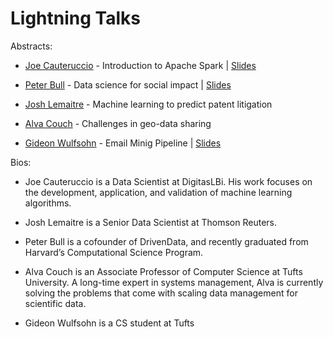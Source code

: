 **Lightning Talks**
===================

Abstracts: 

- [Joe Cauteruccio](http://www.joecjr.com/) - Introduction to Apache Spark | [Slides](http://goo.gl/3pSkvD)

- [Peter Bull](http://bull.pe/ter/) - Data science for social impact | [Slides](http://goo.gl/Ydobd6)

- [Josh Lemaitre](https://www.linkedin.com/in/joshlemaitre) - Machine learning to predict patent litigation

- [Alva Couch](http://www.cs.tufts.edu/~couch/) - Challenges in geo-data sharing

- [Gideon Wulfsohn](http://gwulfs.github.io/) - Email Minig Pipeline | [Slides](http://goo.gl/zsgQbx)

Bios: 

- Joe Cauteruccio is a Data Scientist at DigitasLBi. His work focuses on the development, application, and validation of machine learning algorithms.

- Josh Lemaitre is a Senior Data Scientist at Thomson Reuters.

- Peter Bull is a cofounder of DrivenData, and recently graduated from Harvard’s Computational Science Program. 

- Alva Couch is an Associate Professor of Computer Science at Tufts University. A long-time expert in systems management, Alva is currently solving the problems that come with scaling data management for scientific data.

- Gideon Wulfsohn is a CS student at Tufts
